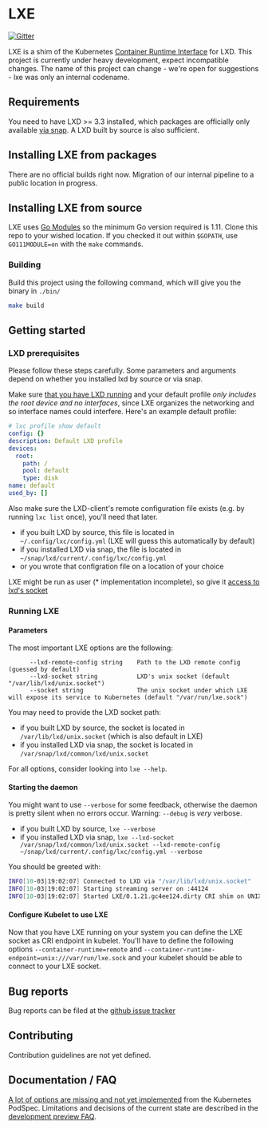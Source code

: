 # LXE

[![Gitter](https://badges.gitter.im/automaticserver-lxe.svg)](https://gitter.im/automaticserver-lxe?utm_source=badge&utm_medium=badge&utm_campaign=pr-badge)

LXE is a shim of the Kubernetes [Container Runtime Interface](https://github.com/kubernetes/community/blob/master/contributors/devel/container-runtime-interface.md) for LXD.
This project is currently under heavy development, expect incompatible changes. The name of this project can change - we're open for suggestions - lxe was only an internal codename.

## Requirements

You need to have LXD >= 3.3 installed, which packages are officially only available [via snap](https://linuxcontainers.org/lxd/getting-started-cli/#snap-package-archlinux-debian-fedora-opensuse-and-ubuntu). A LXD built by source is also sufficient.

## Installing LXE from packages

There are no official builds right now. Migration of our internal pipeline to a public location in progress.

## Installing LXE from source

LXE uses [Go Modules](https://github.com/golang/go/wiki/Modules) so the minimum Go version required is 1.11. Clone this repo to your wished location. If you checked it out within `$GOPATH`, use `GO111MODULE=on` with the `make` commands.

### Building

Build this project using the following command, which will give you the binary in `./bin/`

```bash
make build
```

## Getting started

### LXD prerequisites

Please follow these steps carefully. Some parameters and arguments depend on whether you installed lxd by source or via snap.

Make sure [that you have LXD running](https://github.com/lxc/lxd#machine-setup) and your default profile *only includes the root device and no interfaces*, since LXE organizes the networking and so interface names could interfere. Here's an example default profile:

```yaml
# lxc profile show default
config: {}
description: Default LXD profile
devices:
  root:
    path: /
    pool: default
    type: disk
name: default
used_by: []
```

Also make sure the LXD-client's remote configuration file exists (e.g. by running `lxc list` once), you'll need that later.

- if you built LXD by source, this file is located in `~/.config/lxc/config.yml` (LXE will guess this automatically by default)
- if you installed LXD via snap, the file is located in `~/snap/lxd/current/.config/lxc/config.yml`
- or you wrote that configration file on a location of your choice

LXE might be run as user (* implementation incomplete), so give it [access to lxd's socket](https://linuxcontainers.org/lxd/getting-started-cli/#access-control)

### Running LXE

#### Parameters

The most important LXE options are the following:

```
      --lxd-remote-config string    Path to the LXD remote config (guessed by default)
      --lxd-socket string           LXD's unix socket (default "/var/lib/lxd/unix.socket")
      --socket string               The unix socket under which LXE will expose its service to Kubernetes (default "/var/run/lxe.sock")
```

You may need to provide the LXD socket path:

- if you built LXD by source, the socket is located in `/var/lib/lxd/unix.socket` (which is also default in LXE)
- if you installed LXD via snap, the socket is located in `/var/snap/lxd/common/lxd/unix.socket`

For all options, consider looking into `lxe --help`.

#### Starting the daemon

You might want to use `--verbose` for some feedback, otherwise the daemon is pretty silent when no errors occur. Warning: `--debug` is *very* verbose.

- if you built LXD by source, `lxe --verbose`
- if you installed LXD via snap, `lxe --lxd-socket /var/snap/lxd/common/lxd/unix.socket --lxd-remote-config ~/snap/lxd/current/.config/lxc/config.yml --verbose`

You should be greeted with:

```bash
INFO[10-03|19:02:07] Connected to LXD via "/var/lib/lxd/unix.socket" 
INFO[10-03|19:02:07] Starting streaming server on :44124 
INFO[10-03|19:02:07] Started LXE/0.1.21.gc4ee124.dirty CRI shim on UNIX socket "/var/run/lxe.sock" 
```

#### Configure Kubelet to use LXE

Now that you have LXE running on your system you can define the LXE socket as CRI endpoint in kubelet. You'll have to define the following options `--container-runtime=remote` and `--container-runtime-endpoint=unix:///var/run/lxe.sock` and your kubelet should be able to connect to your LXE socket.

## Bug reports

Bug reports can be filed at the [github issue tracker](https://github.com/automaticserver/lxe/issues/new)

## Contributing

Contribution guidelines are not yet defined.

## Documentation / FAQ

[A lot of options are missing and not yet implemented](doc/podspec-features.md) from the Kubernetes PodSpec.
Limitations and decisions of the current state are described in the [development preview FAQ](/doc/development-preview-faq.md).
